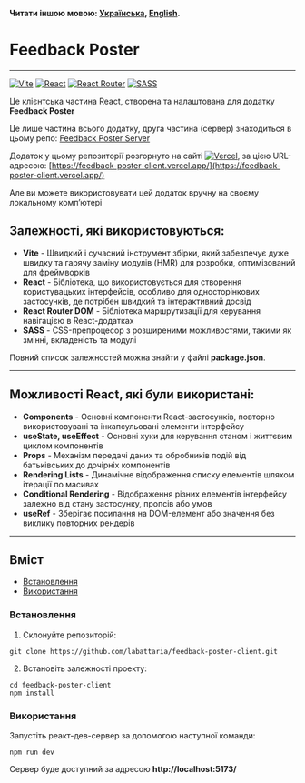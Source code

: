 **Читати іншою мовою: [Українська](README.ukr.md), [English](README.md).**

# Feedback Poster

---

[![Vite](https://img.shields.io/badge/vite-%23646CFF.svg?style=for-the-badge&logo=vite&logoColor=white)](#)
[![React](https://img.shields.io/badge/react-%2320232a.svg?style=for-the-badge&logo=react&logoColor=%2361DAFB)](#)
[![React Router](https://img.shields.io/badge/React_Router-CA4245?style=for-the-badge&logo=react-router&logoColor=white)](#)
[![SASS](https://img.shields.io/badge/SASS-hotpink.svg?style=for-the-badge&logo=SASS&logoColor=white)](#)

Це клієнтська частина React, створена та налаштована для додатку **Feedback Poster**

Це лише частина всього додатку, друга частина (сервер) знаходиться в цьому репо: [Feedback Poster Server](https://github.com/labattaria/feedback-poster-server)

Додаток у цьому репозиторії розгорнуто на сайтi [![Vercel](https://img.shields.io/badge/vercel-%23000000.svg?style=for-the-badge&logo=vercel&logoColor=white)](#), за цією URL-адресою: [https://feedback-poster-client.vercel.app/](https://feedback-poster-client.vercel.app/)

Але ви можете використовувати цей додаток вручну на своєму локальному комп’ютері

## Залежностi, якi використовуються:

- **Vite** - Швидкий і сучасний інструмент збірки, який забезпечує дуже швидку та гарячу заміну модулів (HMR) для розробки, оптимізований для фреймворків
- **React** - Бібліотека, що використовується для створення користувацьких інтерфейсів, особливо для односторінкових застосунків, де потрібен швидкий та інтерактивний досвід
- **React Router DOM** - Бібліотека маршрутизації для керування навігацією в React-додатках
- **SASS** - CSS-препроцесор з розширеними можливостями, такими як змінні, вкладеність та модулi

Повний список залежностей можна знайти у файлі **package.json**.

---

## Можливостi React, якi були використані:

- **Components** - Основні компоненти React-застосунків, повторно використовувані та інкапсульовані елементи інтерфейсу
- **useState, useEffect** - Основні хуки для керування станом і життєвим циклом компонентів
- **Props** - Механізм передачі даних та обробників подій від батьківських до дочірніх компонентів
- **Rendering Lists** - Динамічне відображення списку елементів шляхом ітерації по масивах
- **Conditional Rendering** - Відображення різних елементів інтерфейсу залежно від стану застосунку, пропсів або умов
- **useRef** - Зберігає посилання на DOM-елемент або значення без виклику повторних рендерів

---

## Вміст

- [Встановлення](#Встановлення)
- [Використання](#Використання)

### Встановлення

1. Склонуйте репозиторій:

```shell
git clone https://github.com/labattaria/feedback-poster-client.git
```

2. Встановіть залежності проекту:

```shell
cd feedback-poster-client
npm install
```

### Використання

Запустіть реакт-дев-сервер за допомогою наступної команди:

```shell
npm run dev
```

Сервер буде доступний за адресою **http://localhost:5173/**
